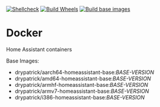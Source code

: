 [![Shellcheck](https://github.com/Claret-Srl/docker/actions/workflows/shellcheck.yml/badge.svg)](https://github.com/Claret-Srl/docker/actions/workflows/shellcheck.yml)
[![Build Wheels](https://github.com/Claret-Srl/docker/actions/workflows/wheels.yml/badge.svg)](https://github.com/Claret-Srl/docker/actions/workflows/wheels.yml)
[![Build base images](https://github.com/Claret-Srl/docker/actions/workflows/builder.yml/badge.svg)](https://github.com/Claret-Srl/docker/actions/workflows/builder.yml)

# Docker
Home Assistant containers

Base Images:
- drypatrick/aarch64-homeassistant-base:_BASE-VERSION_
- drypatrick/amd64-homeassistant-base:_BASE-VERSION_
- drypatrick/armhf-homeassistant-base:_BASE-VERSION_
- drypatrick/armv7-homeassistant-base:_BASE-VERSION_
- drypatrick/i386-homeassistant-base:_BASE-VERSION_
